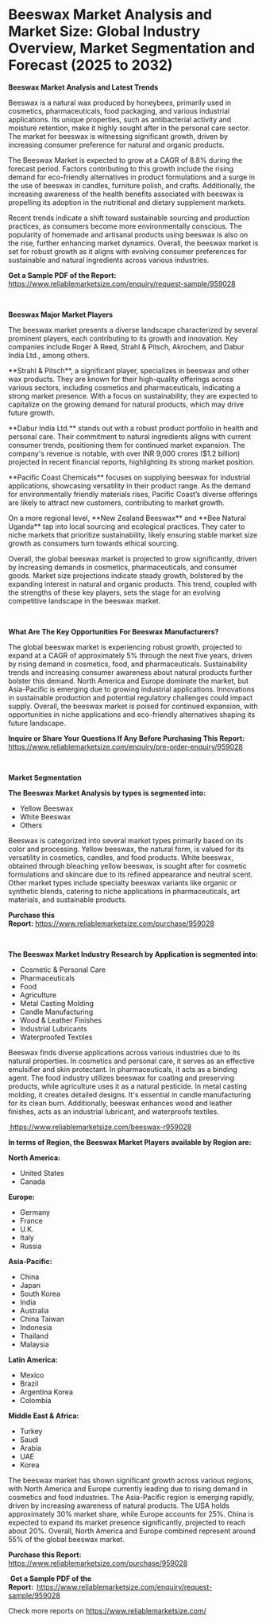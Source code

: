 <p><h1>Beeswax Market Analysis and Market Size: Global Industry Overview, Market Segmentation and Forecast (2025 to 2032)</h1></p><p><strong>Beeswax Market Analysis and Latest Trends</strong></p>
<p><p>Beeswax is a natural wax produced by honeybees, primarily used in cosmetics, pharmaceuticals, food packaging, and various industrial applications. Its unique properties, such as antibacterial activity and moisture retention, make it highly sought after in the personal care sector. The market for beeswax is witnessing significant growth, driven by increasing consumer preference for natural and organic products.</p><p>The Beeswax Market is expected to grow at a CAGR of 8.8% during the forecast period. Factors contributing to this growth include the rising demand for eco-friendly alternatives in product formulations and a surge in the use of beeswax in candles, furniture polish, and crafts. Additionally, the increasing awareness of the health benefits associated with beeswax is propelling its adoption in the nutritional and dietary supplement markets.</p><p>Recent trends indicate a shift toward sustainable sourcing and production practices, as consumers become more environmentally conscious. The popularity of homemade and artisanal products using beeswax is also on the rise, further enhancing market dynamics. Overall, the beeswax market is set for robust growth as it aligns with evolving consumer preferences for sustainable and natural ingredients across various industries.</p></p>
<p><strong>Get a Sample PDF of the Report:&nbsp;</strong> <a href="https://www.reliablemarketsize.com/enquiry/request-sample/959028?utm_campaign=2140&utm_medium=2&utm_source=Github&utm_content=ia&utm_term=30012025&utm_id=beeswax">https://www.reliablemarketsize.com/enquiry/request-sample/959028</a></p>
<p>&nbsp;</p>
<p><strong>Beeswax Major Market Players</strong></p>
<p><p>The beeswax market presents a diverse landscape characterized by several prominent players, each contributing to its growth and innovation. Key companies include Roger A Reed, Strahl & Pitsch, Akrochem, and Dabur India Ltd., among others.</p><p>**Strahl & Pitsch**, a significant player, specializes in beeswax and other wax products. They are known for their high-quality offerings across various sectors, including cosmetics and pharmaceuticals, indicating a strong market presence. With a focus on sustainability, they are expected to capitalize on the growing demand for natural products, which may drive future growth.</p><p>**Dabur India Ltd.** stands out with a robust product portfolio in health and personal care. Their commitment to natural ingredients aligns with current consumer trends, positioning them for continued market expansion. The company's revenue is notable, with over INR 9,000 crores ($1.2 billion) projected in recent financial reports, highlighting its strong market position.</p><p>**Pacific Coast Chemicals** focuses on supplying beeswax for industrial applications, showcasing versatility in their product range. As the demand for environmentally friendly materials rises, Pacific Coast’s diverse offerings are likely to attract new customers, contributing to market growth.</p><p>On a more regional level, **New Zealand Beeswax** and **Bee Natural Uganda** tap into local sourcing and ecological practices. They cater to niche markets that prioritize sustainability, likely ensuring stable market size growth as consumers turn towards ethical sourcing.</p><p>Overall, the global beeswax market is projected to grow significantly, driven by increasing demands in cosmetics, pharmaceuticals, and consumer goods. Market size projections indicate steady growth, bolstered by the expanding interest in natural and organic products. This trend, coupled with the strengths of these key players, sets the stage for an evolving competitive landscape in the beeswax market.</p></p>
<p>&nbsp;</p>
<p><strong>What Are The Key Opportunities For Beeswax Manufacturers?</strong></p>
<p><p>The global beeswax market is experiencing robust growth, projected to expand at a CAGR of approximately 5% through the next five years, driven by rising demand in cosmetics, food, and pharmaceuticals. Sustainability trends and increasing consumer awareness about natural products further bolster this demand. North America and Europe dominate the market, but Asia-Pacific is emerging due to growing industrial applications. Innovations in sustainable production and potential regulatory challenges could impact supply. Overall, the beeswax market is poised for continued expansion, with opportunities in niche applications and eco-friendly alternatives shaping its future landscape.</p></p>
<p><strong>Inquire or Share Your Questions If Any Before Purchasing This Report:</strong> <a href="https://www.reliablemarketsize.com/enquiry/pre-order-enquiry/959028?utm_campaign=2140&utm_medium=2&utm_source=Github&utm_content=ia&utm_term=30012025&utm_id=beeswax">https://www.reliablemarketsize.com/enquiry/pre-order-enquiry/959028</a></p>
<p>&nbsp;</p>
<p><strong>Market Segmentation</strong></p>
<p><strong>The Beeswax Market Analysis by types is segmented into:</strong></p>
<p><ul><li>Yellow Beeswax</li><li>White Beeswax</li><li>Others</li></ul></p>
<p><p>Beeswax is categorized into several market types primarily based on its color and processing. Yellow beeswax, the natural form, is valued for its versatility in cosmetics, candles, and food products. White beeswax, obtained through bleaching yellow beeswax, is sought after for cosmetic formulations and skincare due to its refined appearance and neutral scent. Other market types include specialty beeswax variants like organic or synthetic blends, catering to niche applications in pharmaceuticals, art materials, and sustainable products.</p></p>
<p><strong>Purchase this Report:&nbsp;</strong><a href="https://www.reliablemarketsize.com/purchase/959028?utm_campaign=2140&utm_medium=2&utm_source=Github&utm_content=ia&utm_term=30012025&utm_id=beeswax">https://www.reliablemarketsize.com/purchase/959028</a></p>
<p>&nbsp;</p>
<p><strong>The Beeswax Market Industry Research by Application is segmented into:</strong></p>
<p><ul><li>Cosmetic & Personal Care</li><li>Pharmaceuticals</li><li>Food</li><li>Agriculture</li><li>Metal Casting Molding</li><li>Candle Manufacturing</li><li>Wood & Leather Finishes</li><li>Industrial Lubricants</li><li>Waterproofed Textiles</li></ul></p>
<p><p>Beeswax finds diverse applications across various industries due to its natural properties. In cosmetics and personal care, it serves as an effective emulsifier and skin protectant. In pharmaceuticals, it acts as a binding agent. The food industry utilizes beeswax for coating and preserving products, while agriculture uses it as a natural pesticide. In metal casting molding, it creates detailed designs. It's essential in candle manufacturing for its clean burn. Additionally, beeswax enhances wood and leather finishes, acts as an industrial lubricant, and waterproofs textiles.</p></p>
<p><a href="https://www.reliablemarketsize.com/beeswax-r959028?utm_campaign=2140&utm_medium=2&utm_source=Github&utm_content=ia&utm_term=30012025&utm_id=beeswax">&nbsp;https://www.reliablemarketsize.com/beeswax-r959028</a></p>
<p><strong>In terms of Region, the Beeswax Market Players available by Region are:</strong></p>
<p>
    <p> <strong> North America: </strong>
        <ul>
            <li>United States</li>
            <li>Canada</li>
        </ul>
        </p> 
    <p> <strong> Europe: </strong>
        <ul>
            <li>Germany</li>
            <li>France</li>
            <li>U.K.</li>
            <li>Italy</li>
            <li>Russia</li>
        </ul>
        </p> 
    <p> <strong> Asia-Pacific: </strong>
        <ul>
            <li>China</li>
            <li>Japan</li>
            <li>South Korea</li>
            <li>India</li>
            <li>Australia</li>
            <li>China Taiwan</li>
            <li>Indonesia</li>
            <li>Thailand</li>
            <li>Malaysia</li>
        </ul>
        </p> 
    <p> <strong> Latin America: </strong>
        <ul>
            <li>Mexico</li>
            <li>Brazil</li>
            <li>Argentina Korea</li>
            <li>Colombia</li>
        </ul>
        </p> 
    <p> <strong> Middle East & Africa: </strong>
        <ul>
            <li>Turkey</li>
            <li>Saudi</li>
            <li>Arabia</li>
            <li>UAE</li>
            <li>Korea</li>
        </ul>
    </p>
    </p>
<p><p>The beeswax market has shown significant growth across various regions, with North America and Europe currently leading due to rising demand in cosmetics and food industries. The Asia-Pacific region is emerging rapidly, driven by increasing awareness of natural products. The USA holds approximately 30% market share, while Europe accounts for 25%. China is expected to expand its market presence significantly, projected to reach about 20%. Overall, North America and Europe combined represent around 55% of the global beeswax market.</p></p>
<p><strong>Purchase this Report: </strong><a href="https://www.reliablemarketsize.com/purchase/959028?utm_campaign=2140&utm_medium=2&utm_source=Github&utm_content=ia&utm_term=30012025&utm_id=beeswax">https://www.reliablemarketsize.com/purchase/959028</a></p>
<p>&nbsp;<strong>Get a Sample PDF of the Report:&nbsp;&nbsp;</strong><a href="https://www.reliablemarketsize.com/enquiry/request-sample/959028?utm_campaign=2140&utm_medium=2&utm_source=Github&utm_content=ia&utm_term=30012025&utm_id=beeswax">https://www.reliablemarketsize.com/enquiry/request-sample/959028</a></p>
<p><strong></strong></p>
<p>Check more reports on <a href="https://www.reliablemarketsize.com/?utm_campaign=2140&utm_medium=2&utm_source=Github&utm_content=ia&utm_term=30012025&utm_id=beeswax">https://www.reliablemarketsize.com/</a></p>